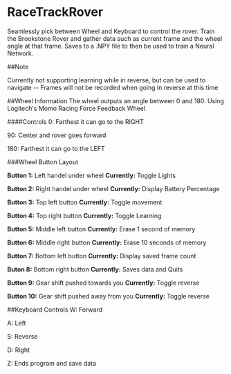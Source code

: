# RaceTrackRover

Seamlessly pick between Wheel and Keyboard to control the rover. Train the Brookstone Rover and gather data such as current frame and the wheel angle at that frame. Saves to a .NPY file to then be used to train a Neural Network.


##Note

Currently not supporting learning while in reverse, but can be used to navigate -- Frames will not be recorded when going in reverse at this time


##Wheel Information
The wheel outputs an angle between 0 and 180. Using Logitech's Momo Racing Force Feedback Wheel


####Controls
0: Farthest it can go to the RIGHT

90: Center and rover goes forward

180: Farthest it can go to the LEFT


###Wheel Button Layout

**Button 1:** Left handel under wheel
**Currently:** Toggle Lights

**Button 2:** Right handel under wheel
**Currently:** Display Battery Percentage

**Button 3:** Top left button
**Currently:** Toggle movement

**Button 4:** Top right button
**Currently:** Toggle Learning

**Button 5:** Middle left button
**Currently:** Erase 1 second of memory

**Button 6:** Middle right button
**Currently:** Erase 10 seconds of memory

**Button 7:** Bottom left button
**Currently:** Display saved frame count

**Buton 8:** Bottom right button
**Currently:** Saves data and Quits

**Button 9:** Gear shift pushed towards you
**Currently:** Toggle reverse

**Button 10:** Gear shift pushed away from you
**Currently:** Toggle reverse


##Keyboard Controls
  W: Forward

  A: Left

  S: Reverse

  D: Right

  Z: Ends program and save data
